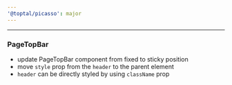 ```yaml
---
'@toptal/picasso': major
---
```


---

### PageTopBar

- update PageTopBar component from fixed to sticky position
- move `style` prop from the `header` to the parent element
- `header` can be directly styled by using `className` prop
